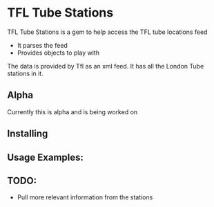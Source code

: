 # TFL Tube Stations

TFL Tube Stations is a gem to help access the TFL tube locations feed
  * It parses the feed
  * Provides objects to play with
  
The data is provided by Tfl as an xml feed. It has all the London Tube stations in it.
  
## Alpha
Currently this is alpha and is being worked on
  
## Installing


## Usage Examples:

## TODO:
- Pull more relevant information from the stations